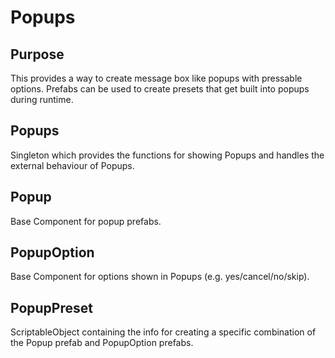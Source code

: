 # Popups

## Purpose

This provides a way to create message box like popups with pressable options. Prefabs can be used to create presets that get built into popups during runtime.

## Popups

Singleton which provides the functions for showing Popups and handles the external behaviour of Popups.

## Popup

Base Component for popup prefabs.

## PopupOption

Base Component for options shown in Popups (e.g. yes/cancel/no/skip).

## PopupPreset

ScriptableObject containing the info for creating a specific combination of the Popup prefab and PopupOption prefabs.
